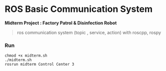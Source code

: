 # ROS Basic Communication System


**Midterm Project : Factory Patrol & Disinfection Robot**

> ros communication system (topic , service, action) with roscpp, rospy

### Run

```
chmod +x midterm.sh
./midterm.sh
rosrun midterm Control Center 3
```
